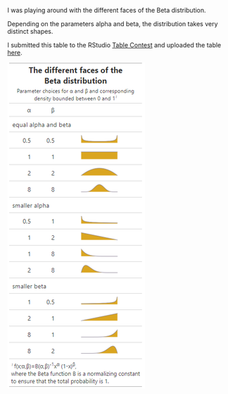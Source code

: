 I was playing around with the different faces of the Beta distribution.

Depending on the parameters alpha and beta, the distribution takes very distinct shapes.

I submitted this table to the RStudio [Table Contest](https://blog.rstudio.com/2020/09/15/announcing-the-2020-rstudio-table-contest/) and uploaded the table [here](https://beta-dist-table.netlify.app/).

![](Beta.png)
